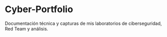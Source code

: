 # Cyber-Portfolio
Documentación técnica y capturas de mis laboratorios de ciberseguridad, Red Team y análisis.
